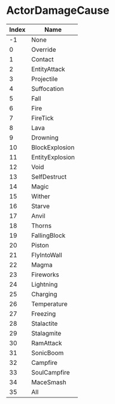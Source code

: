 # ActorDamageCause

Index | Name
--- | ---
-1 | None
0 | Override
1 | Contact
2 | EntityAttack
3 | Projectile
4 | Suffocation
5 | Fall
6 | Fire
7 | FireTick
8 | Lava
9 | Drowning
10 | BlockExplosion
11 | EntityExplosion
12 | Void
13 | SelfDestruct
14 | Magic
15 | Wither
16 | Starve
17 | Anvil
18 | Thorns
19 | FallingBlock
20 | Piston
21 | FlyIntoWall
22 | Magma
23 | Fireworks
24 | Lightning
25 | Charging
26 | Temperature
27 | Freezing
28 | Stalactite
29 | Stalagmite
30 | RamAttack
31 | SonicBoom
32 | Campfire
33 | SoulCampfire
34 | MaceSmash
35 | All